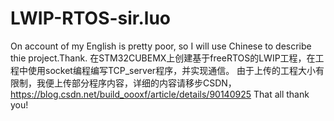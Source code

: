 # LWIP-RTOS-sir.luo
On account of my English is pretty poor, so I will use Chinese to describe thie project.Thank.
在STM32CUBEMX上创建基于freeRTOS的LWIP工程，在工程中使用socket编程编写TCP_server程序，并实现通信。
由于上传的工程大小有限制，我便上传部分程序内容，详细的内容请移步CSDN，https://blog.csdn.net/build_oooxf/article/details/90140925
That all thank you!
